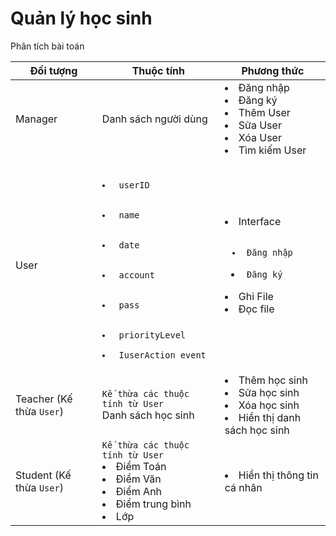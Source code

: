 # Quản lý học sinh


Phân tích bài toán

<table>
    <thead>
        <tr>  
            <th> Đối tượng
            <th> Thuộc tính
            <th> Phương thức
    <tbody>            
        <tr>
            <td> Manager
            <td> Danh sách người dùng
            <td> 
                <li> Đăng nhập
                <li> Đăng ký 
                <li> Thêm User
                <li> Sửa User
                <li> Xóa User
                <li> Tìm kiếm User
        <tr>
            <td> User 
            <td> <code>
                <li> userID <br> 
				<li> name<br>
				<li> date<br>
				<li> account<br>
				<li> pass<br>
				<li> priorityLevel
                <li> IuserAction event
            <td> 
                <li> Interface<ul><code>
                    <li> Đăng nhập
                    <li> Đăng ký</code></ul>
                <li>Ghi File
                <li>Đọc file
        <tr>
            <td> Teacher (Kế thừa <code>User</code>)
            <td>
                <code>Kế thừa các thuộc tính từ User</code>
                <br>
                Danh sách học sinh
            <td> 
                <li> Thêm học sinh
                <li> Sửa học sinh
                <li> Xóa học sinh
                <li> Hiển thị danh sách học sinh
        <tr>
            <td> Student (Kế thừa <code>User</code>)
            <td> 
                <code>Kế thừa các thuộc tính từ User</code><br>
                <li> Điểm Toán
                <li> Điểm Văn
                <li> Điểm Anh
                <li> Điểm trung bình
                <li> Lớp
            <td>
                <li> Hiển thị thông tin cá nhân
</table>


